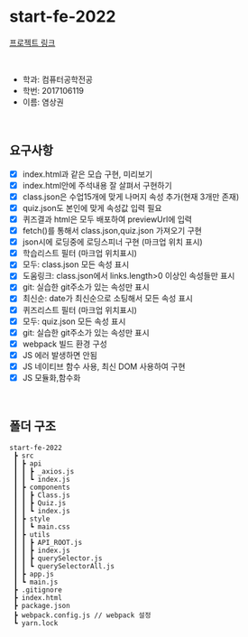 # start-fe-2022

[프로젝트 링크](https://bejewelled-panda-beb748.netlify.app/)

<br/>

+ 학과: 컴퓨터공학전공  
+ 학번: 2017106119
+ 이름: 염상권

<br/>

## 요구사항

- [X] index.html과 같은 모습 구현, 미리보기
- [X] index.html안에 주석내용 잘 살펴서 구현하기
- [X] class.json은 수업15개에 맞게 나머지 속성 추가(현재 3개만 존재)
- [X] quiz.json도 본인에 맞게 속성값 입력 필요
- [X] 퀴즈결과 html은 모두 배포하여 previewUrl에 입력
- [X] fetch()를 통해서 class.json,quiz.json 가져오기 구현
- [X] json시에 로딩중에 로딩스피너 구현 (마크업 위치 표시)
- [X] 학습리스트 필터 (마크업 위치표시)
- [X] 모두: class.json 모든 속성 표시
- [X] 도움링크: class.json에서 links.length>0 이상인 속성들만 표시
- [X] git: 실습한 git주소가 있는 속성만 표시
- [X] 최신순: date가 최신순으로 소팅해서 모든 속성 표시
- [X] 퀴즈리스트 필터 (마크업 위치표시)
- [X] 모두: quiz.json 모든 속성 표시
- [X] git: 실습한 git주소가 있는 속성만 표시
- [X] webpack 빌드 환경 구성
- [X] JS 에러 발생하면 안됨
- [X] JS 네이티브 함수 사용, 최신 DOM 사용하여 구현
- [X] JS 모듈화,함수화

<br/>

## 폴더 구조

```
start-fe-2022
 ┣ src
 ┃ ┣ api
 ┃ ┃ ┣ _axios.js
 ┃ ┃ ┗ index.js
 ┃ ┣ components
 ┃ ┃ ┣ Class.js
 ┃ ┃ ┣ Quiz.js
 ┃ ┃ ┗ index.js
 ┃ ┣ style
 ┃ ┃ ┗ main.css
 ┃ ┣ utils
 ┃ ┃ ┣ API_ROOT.js
 ┃ ┃ ┣ index.js
 ┃ ┃ ┣ querySelector.js
 ┃ ┃ ┗ querySelectorAll.js
 ┃ ┣ app.js
 ┃ ┗ main.js
 ┣ .gitignore
 ┣ index.html
 ┣ package.json
 ┣ webpack.config.js // webpack 설정
 ┗ yarn.lock
```
